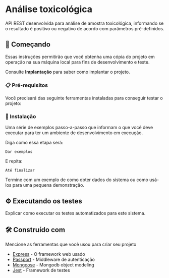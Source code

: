 # Análise toxicológica

API REST desenvolvida para análise de amostra toxicológica, informando se o resultado é positivo ou negativo de acordo com parâmetros pré-definidos.  

## 🚀 Começando

Essas instruções permitirão que você obtenha uma cópia do projeto em operação na sua máquina local para fins de desenvolvimento e teste.

Consulte **Implantação** para saber como implantar o projeto.

### 📋 Pré-requisitos

Você precisará das seguinte ferramentas instaladas para conseguir testar o projeto:


### 🔧 Instalação

Uma série de exemplos passo-a-passo que informam o que você deve executar para ter um ambiente de desenvolvimento em execução.

Diga como essa etapa será:

```
Dar exemplos
```

E repita:

```
Até finalizar
```

Termine com um exemplo de como obter dados do sistema ou como usá-los para uma pequena demonstração.

## ⚙️ Executando os testes

Explicar como executar os testes automatizados para este sistema.


## 🛠️ Construído com

Mencione as ferramentas que você usou para criar seu projeto

* [Express](https://expressjs.com/) - O framework web usado
* [Passport](https://www.passportjs.org/) - Middleware de autenticação
* [Mongoose](https://mongoosejs.com/) - Mongodb object modeling
* [Jest](https://jestjs.io/) - Framework de testes

